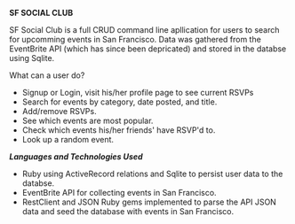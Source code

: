 **SF SOCIAL CLUB** 

SF Social Club is a full CRUD command line apllication for users to search for upcomming events in San Francisco. 
Data was gathered from the EventBrite API (which has since been depricated) and stored in the databse using Sqlite. 


What can a user do?
- Signup or Login, visit his/her profile page to see current RSVPs 
- Search for events by category, date posted, and title.
- Add/remove RSVPs.
- See which events are most popular.
- Check which events his/her friends' have RSVP'd to.
- Look up a random event. 

***Languages and Technologies Used***
- Ruby using ActiveRecord relations and Sqlite to persist user data to the databse.
- EventBrite API for collecting events in San Francisco.
- RestClient and JSON Ruby gems implemented to parse the API JSON data and seed the database with events in San Francisco. 

